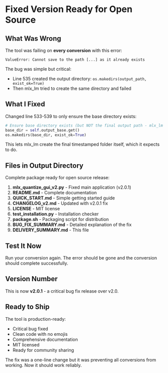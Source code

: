 # Fixed Version Ready for Open Source

## What Was Wrong

The tool was failing on **every conversion** with this error:
```
ValueError: Cannot save to the path [...] as it already exists
```

The bug was simple but critical:
- Line 535 created the output directory: `os.makedirs(output_path, exist_ok=True)`
- Then mlx_lm tried to create the same directory and failed

## What I Fixed

Changed line 533-539 to only ensure the base directory exists:
```python
# Ensure base directory exists (but NOT the final output path - mlx_lm creates that)
base_dir = self.output_base.get()
os.makedirs(base_dir, exist_ok=True)
```

This lets mlx_lm create the final timestamped folder itself, which it expects to do.

## Files in Output Directory

Complete package ready for open source release:

1. **mlx_quantize_gui_v2.py** - Fixed main application (v2.0.1)
2. **README.md** - Complete documentation
3. **QUICK_START.md** - Simple getting started guide
4. **CHANGELOG_v2.md** - Updated with v2.0.1 fix
5. **LICENSE** - MIT license
6. **test_installation.py** - Installation checker
7. **package.sh** - Packaging script for distribution
8. **BUG_FIX_SUMMARY.md** - Detailed explanation of the fix
9. **DELIVERY_SUMMARY.md** - This file

## Test It Now

Run your conversion again. The error should be gone and the conversion should complete successfully.

## Version Number

This is now **v2.0.1** - a critical bug fix release over v2.0.

## Ready to Ship

The tool is production-ready:
- Critical bug fixed
- Clean code with no emojis
- Comprehensive documentation
- MIT licensed
- Ready for community sharing

The fix was a one-line change but it was preventing all conversions from working. Now it should work reliably.
